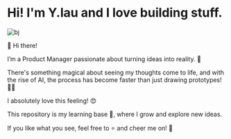# Hi! I'm Y.lau and I love building stuff. 

![bj](https://github.com/user-attachments/assets/4655c056-5302-4e80-a018-5d6140964c7f)



👋 Hi there!

I’m a Product Manager passionate about turning ideas into reality. 🚀

There's something magical about seeing my thoughts come to life, and with the rise of AI, the process has become faster than just drawing prototypes! 🤖💡

I absolutely love this feeling! 😍

This repository is my learning base 🧠, where I grow and explore new ideas.

If you like what you see, feel free to ⭐️ and cheer me on! 🙌
